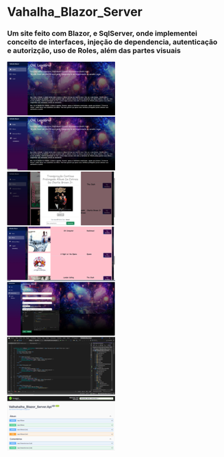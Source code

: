# Vahalha_Blazor_Server

### Um site feito com Blazor, e SqlServer, onde implementei conceito de interfaces, injeção de dependencia, autenticação e autorizção, uso de Roles, além das partes visuais

<img width="50%" src="https://github.com/DeividsonOmedio/Vahalha_Blazor_Server_Net/blob/master/Valhahalha_Blazor_ServerSide/wwwroot/images/Captura%20de%20tela%202023-10-19%20142645.png">

<img width="50%" src="https://github.com/DeividsonOmedio/Vahalha_Blazor_Server_Net/blob/master/Valhahalha_Blazor_ServerSide/wwwroot/images/Captura%20de%20tela%202023-10-19%20142737.png">

<img width="50%" src="https://github.com/DeividsonOmedio/Vahalha_Blazor_Server_Net/blob/master/Valhahalha_Blazor_ServerSide/wwwroot/images/Captura%20de%20tela%202023-10-19%20142840.png">

<img width="50%" src="https://github.com/DeividsonOmedio/Vahalha_Blazor_Server_Net/blob/master/Valhahalha_Blazor_ServerSide/wwwroot/images/Captura%20de%20tela%202023-10-19%20142921.png">

<img width="50%" src="https://github.com/DeividsonOmedio/Vahalha_Blazor_Server_Net/blob/master/Valhahalha_Blazor_ServerSide/wwwroot/images/Captura%20de%20tela%202023-10-19%20143058.png">

<img width="50%" src="https://github.com/DeividsonOmedio/Vahalha_Blazor_Server_Net/blob/master/Valhahalha_Blazor_ServerSide/wwwroot/images/Captura%20de%20tela%202023-10-19%20143301.png">

<img width="50%" src="https://github.com/DeividsonOmedio/Vahalha_Blazor_Server_Net/blob/master/Valhahalha_Blazor_ServerSide/wwwroot/images/Captura%20de%20tela%202023-10-19%20143440.png">
